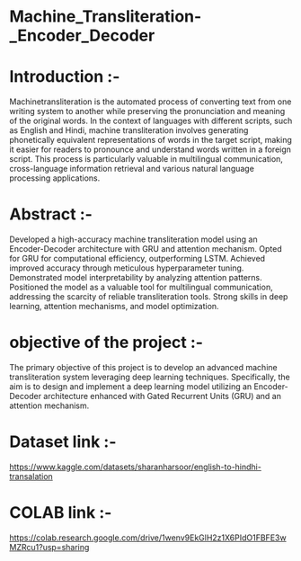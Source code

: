 # Machine_Transliteration-_Encoder_Decoder

# Introduction :-
Machinetransliteration is the automated process of converting text from one writing system to another while 
preserving the pronunciation and meaning of the original words. In the context of languages with different scripts, such 
as English and Hindi, machine transliteration involves generating phonetically equivalent representations of words in the 
target script, making it easier for readers to pronounce and understand words written in a foreign script. This process is 
particularly valuable in multilingual communication, cross-language information retrieval and various natural language 
processing applications.

# Abstract :-
Developed a high-accuracy machine transliteration model using an Encoder-Decoder architecture with GRU and attention mechanism. Opted for GRU for computational efficiency, outperforming LSTM. Achieved improved accuracy through meticulous hyperparameter tuning. Demonstrated model interpretability by analyzing attention patterns. Positioned the model as a valuable tool for multilingual communication, addressing the scarcity of reliable transliteration tools. Strong skills in deep learning, attention mechanisms, and model optimization.

# objective of the project :-
The primary objective of this project is to develop an advanced machine transliteration 
system leveraging deep learning techniques. Specifically, the aim is to design and implement a deep learning model 
utilizing an Encoder-Decoder architecture enhanced with Gated Recurrent Units (GRU) and an attention mechanism.

# Dataset link :- 
https://www.kaggle.com/datasets/sharanharsoor/english-to-hindhi-transalation

# COLAB link :-
https://colab.research.google.com/drive/1wenv9EkGlH2z1X6PIdO1FBFE3wMZRcu1?usp=sharing
